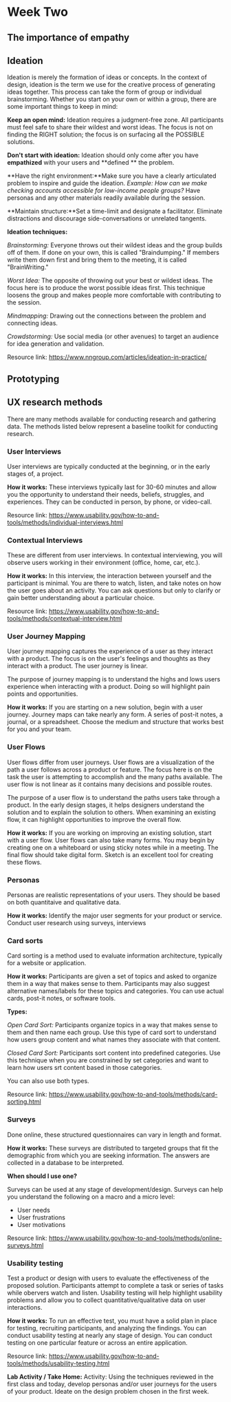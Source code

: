 # Week Two

## The importance of empathy

## Ideation

Ideation is merely the formation of ideas or concepts. In the context of design, ideation is the term we use for the creative process of generating ideas together. This process can take the form of group or individual brainstorming. Whether you start on your own or within a group, there are some important things to keep in mind:

**Keep an open mind:** Ideation requires a judgment-free zone. All participants must feel safe to share their wildest and worst ideas. The focus is not on finding the RIGHT solution; the focus is on surfacing all the POSSIBLE solutions.

**Don't start with ideation:** Ideation should only come after you have **empathized** with your users and **defined ** the problem.

**Have the right environment:**Make sure you have a clearly articulated problem to inspire and guide the ideation. *Example: How can we make checking accounts accessible for low-income people groups?* Have personas and any other materials readily available during the session.

**Maintain structure:**Set a time-limit and designate a facilitator. Eliminate distractions and discourage side-conversations or unrelated tangents. 

**Ideation techniques:**

*Brainstorming:* Everyone throws out their wildest ideas and the group builds off of them. If done on your own, this is called "Braindumping." If members write them down first and bring them to the meeting, it is called "BrainWriting."

*Worst Idea:* The opposite of throwing out your best or wildest ideas. The focus here is to produce the worst possible ideas first. This technique loosens the group and makes people more comfortable with contributing to the session.

*Mindmapping:* Drawing out the connections between the problem and connecting ideas.

*Crowdstorming:*  Use social media (or other avenues) to target an audience for idea generation and validation.

Resource link: 
https://www.nngroup.com/articles/ideation-in-practice/

## Prototyping

## UX research methods 
There are many methods available for conducting research and gathering data. The methods listed below represent a baseline toolkit for conducting research.

### User Interviews
User interviews are typically conducted at the beginning, or in the early stages of, a project.  

**How it works:** These interviews typically last for 30-60 minutes and allow you the opportunity to understand their needs, beliefs, struggles, and experiences. They can be conducted in person, by phone, or video-call.

Resource link:
https://www.usability.gov/how-to-and-tools/methods/individual-interviews.html


### Contextual Interviews
These are different from user interviews. In contextual interviewing, you will observe users working in their environment (office, home, car, etc.).

**How it works:** In this interview, the interaction between yourself and the participant is minimal. You are there to watch, listen, and take notes on how the user goes about an activity. You can ask questions but only to clarify or gain better understanding about a particular choice.

Resource link:
https://www.usability.gov/how-to-and-tools/methods/contextual-interview.html

### User Journey Mapping

User journey mapping captures the experience of a user as they interact with a product. The focus is on the user's feelings and thoughts as they interact with a product. The user journey is linear. 

The purpose of journey mapping is to understand the highs and lows users experience when interacting with a product. Doing so will highlight pain points and opportunities.

**How it works:** If you are starting on a new solution, begin with a user journey. Journey maps can take nearly any form. A series of post-it notes, a journal, or a spreadsheet. Choose the medium and structure that works best for you and your team.


### User Flows

User flows differ from user journeys. User flows are a visualization of the path a user follows across a product or feature. The focus here is on the task the user is attempting to accomplish and the many paths available. The user flow is not linear as it contains many decisions and possible routes.

The purpose of a user flow is to understand the paths users take through a product. In the early design stages, it helps designers understand the solution and to explain the solution to others. When examining an existing flow, it can highlight opportunities to improve the overall flow.

**How it works:** If you are working on improving an existing solution, start with a user flow. User flows can also take many forms. You may begin by creating one on a whiteboard or using sticky notes while in a meeting. The final flow should take digital form. Sketch is an excellent tool for creating these flows.


### Personas

Personas are realistic representations of your users. They should be based on both quantitaive and qualitative data. 

**How it works:** Identify the major user segments for your product or service. Conduct user research using surveys, interviews

### Card sorts

Card sorting is a method used to evaluate information architecture, typically for a website or application. 

**How it works:** Participants are given a set of topics and asked to organize them in a way that makes sense to them. Participants may also suggest alternative names/labels for these topics and categories. You can use actual cards, post-it notes, or software tools.

**Types:** 

*Open Card Sort:* Participants organize topics in a way that makes sense to them and then name each group. Use this type of card sort to understand how users group content and what names they associate with that content.

*Closed Card Sort:* Participants sort content into predefined categories. Use this technique when you are constrained by set categories and want to learn how users srt content based in those categories.

You can also use both types.

Resource link: 
https://www.usability.gov/how-to-and-tools/methods/card-sorting.html

### Surveys

Done online, these structured questionnaires can vary in length and format. 

**How it works:** These surveys are distributed to targeted groups that fit the demographic from which you are seeking information. The answers are collected in a database to be interpreted.

**When should I use one?** 

Surveys can be used at any stage of development/design. Surveys can help you understand the following on a macro and a micro level:

- User needs
- User frustrations
- User motivations

Resource link: https://www.usability.gov/how-to-and-tools/methods/online-surveys.html

### Usability testing

Test a product or design with users to evaluate the effectiveness of the proposed solution. Participants attempt to complete a task or series of tasks while obervers watch and listen. Usability testing will help highlight usability problems and allow you to collect quantitative/qualitative data on user interactions. 

**How it works:** To run an effective test, you must have a solid plan in place for testing, recruiting participants, and analyzing the findings. You can conduct usability testing at nearly any stage of design. You can conduct testing on one particular feature or across an entire application.

Resource link:
https://www.usability.gov/how-to-and-tools/methods/usability-testing.html


**Lab Activity / Take Home:** Activity: Using the techniques reviewed in the first class and today, develop personas and/or user journeys for the users of your product. Ideate on the design problem chosen in the first week.